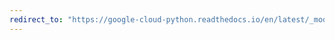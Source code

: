 ```yaml
---
redirect_to: "https://google-cloud-python.readthedocs.io/en/latest/_modules/google/cloud/language_v1beta2/proto/language_service_pb2.html"
---
```


